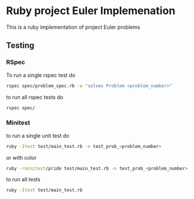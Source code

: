 # Ruby project Euler Implemenation
This is a ruby implementation of project Euler problems


## Testing

### RSpec
To run a single rspec test do
```bash
rspec spec/problem_spec.rb -e "solves Problem <problem_number>"
```

to run all rspec tests do 
```bash
rspec spec/
```

### Minitest
to run a single unit test do 
```bash
ruby -Itest test/main_test.rb -n test_prob_<problem_number>
```

or with color
```bash
ruby -rminitest/pride test/main_test.rb -n test_prob_<problem_number>
```

to run all tests
```bash
ruby -Itest test/main_test.rb
```
